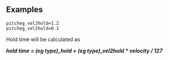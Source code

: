 ---
---
## Examples

```
pitcheg_vel2hold=1.2
pitcheg_vel2hold=0.1
```

Hold time will be calculated as

***hold time = (eg type)_hold + (eg type)_vel2hold * velocity / 127***
